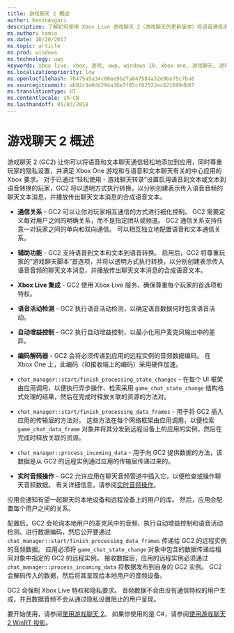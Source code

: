 ```yaml
---
title: 游戏聊天 2 概述
author: KevinAsgari
description: 了解如何使用 Xbox Live 游戏聊天 2（游戏聊天的更新版本）将语音通信添加到游戏中。
ms.author: tomco
ms.date: 10/20/2017
ms.topic: article
ms.prod: windows
ms.technology: uwp
keywords: xbox live, xbox, 游戏, uwp, windows 10, xbox one, 游戏聊天, 游戏聊天 2, 语音通信
ms.localizationpriority: low
ms.openlocfilehash: 7b475a5a34c00ee9bd7a847584a32e9be75c7ba6
ms.sourcegitcommit: ab92c3e0dd294a36e7f65cf82522ec621699db87
ms.translationtype: HT
ms.contentlocale: zh-CN
ms.lasthandoff: 05/03/2018
---
```

# <a name="game-chat-2-overview"></a>游戏聊天 2 概述

游戏聊天 2 (GC2) 让你可以将语音和文本聊天通信轻松地添加到应用，同时尊重玩家的隐私设置，并满足 Xbox One 游戏和与语音和文本聊天有关的中心应用的 Xbox 要求。 对于已通过“轻松使用 - 游戏聊天转录”设置启用语音到文本或文本到语音转换的玩家，GC2 将以透明方式执行转换，以分别创建表示传入语音音频的聊天文本消息，并播放传出聊天文本消息的合成语音文本。

- **通信关系** - GC2 可以让你对玩家相互通信的方式进行细化控制。 GC2 需要定义每对用户之间的明确关系，而不是指定团队或频道。 GC2 通信关系支持任意一对玩家之间的单向和双向通信。 可以相互独立地配置语音和文本通信关系。

- **辅助功能** - GC2 支持语音到文本和文本到语音转换。 启用后，GC2 将尊重玩家的“游戏聊天脚本”首选项，并将以透明方式执行转换，以分别创建表示传入语音音频的聊天文本消息，并播放传出聊天文本消息的合成语音文本。

- **Xbox Live 集成** - GC2 使用 Xbox Live 服务，确保尊重每个玩家的首选项和特权。

- **语音活动检测** - GC2 执行语音活动检测，以确定语音数据何时包含语音活动。

- **自动增益控制** - GC2 执行自动增益控制，以最小化用户麦克风输出中的差异。

- **编码解码器** - GC2 会将必须传递到应用的远程实例的音频数据编码。 在 Xbox One 上，此编码（和接收端上的编码）采用硬件加速。

- `chat_manager::start/finish_processing_state_changes` - 在每个 UI 框架由应用调用，以便执行异步操作、检索采用 `game_chat_state_change` 结构格式处理的结果，然后在完成时释放关联的资源的方法对。

- `chat_manager::start/finish_processing_data_frames` - 用于将 GC2 插入应用的传输层的方法对。 这些方法在每个网络框架由应用调用，以便检索 `game_chat_data_frame` 对象并将其分发到远程设备上的应用的实例，然后在完成时释放关联的资源。

- `chat_manager::process_incoming_data` - 用于向 GC2 提供数据的方法，该数据是从 GC2 的远程实例通过应用的传输层传递过来的。

- **实时音频操作** - GC2 允许应用在聊天音频管道中插入它，以便检查或操作聊天音频数据。 有关详细信息，请参阅[实时音频操作](real-time-audio-manipulation.md)。

应用会通知有望一起聊天的本地设备和远程设备上的用户的库。 然后，应用会配置每个用户之间的关系。

配置后，GC2 会轮询本地用户的麦克风中的音频、执行自动增益控制和语音活动检测、进行数据编码，然后公开要通过 `chat_manager::start/finish_processing_data_frames` 传递给 GC2 的远程实例的音频数据。 应用必须将 `game_chat_state_change` 对象中包含的数据传递给相同对象中指定的 GC2 的远程实例。 接收数据后，应用的远程实例必须通过 `chat_manager::process_incoming_data` 将数据发布到自身的 GC2 实例。 GC2 会解码传入的数据，然后将其呈现给本地用户的音频设备。

GC2 会强制 Xbox Live 特权和隐私要求。 音频数据不会由没有通信特权的用户生成，并且数据音频不会从通过隐私设置阻止的用户呈现。

要开始使用，请参阅[使用游戏聊天 2](using-game-chat-2.md)。 如果你使用的是 C#，请参阅[使用游戏聊天 2 WinRT 投影](using-game-chat-2-winrt.md)。
